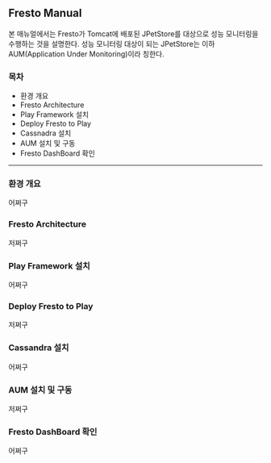## Fresto Manual ##

본 매뉴얼에서는 Fresto가 Tomcat에 배포된 JPetStore를 대상으로 성능 모니터링을 수행하는 것을 설명한다. 성능 모니터링 대상이 되는 JPetStore는 이하 AUM(Application Under Monitoring)이라 칭한다.

### 목차
- 환경 개요
- Fresto Architecture
- Play Framework 설치
- Deploy Fresto to Play
- Cassnadra 설치
- AUM 설치 및 구동
- Fresto DashBoard 확인

---

### 환경 개요

어쩌구


### Fresto Architecture

저쩌구


### Play Framework 설치

어쩌구

### Deploy Fresto to Play

저쩌구

### Cassandra 설치

어쩌구

### AUM 설치 및 구동

저쩌구

### Fresto DashBoard 확인

어쩌구

